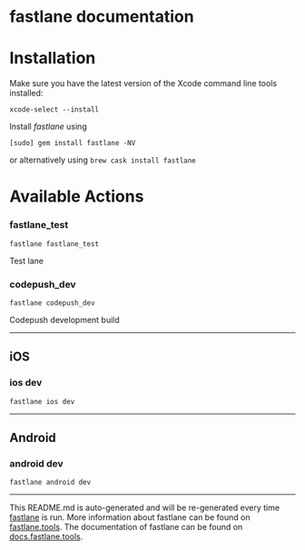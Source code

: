 fastlane documentation
================
# Installation

Make sure you have the latest version of the Xcode command line tools installed:

```
xcode-select --install
```

Install _fastlane_ using
```
[sudo] gem install fastlane -NV
```
or alternatively using `brew cask install fastlane`

# Available Actions
### fastlane_test
```
fastlane fastlane_test
```
Test lane
### codepush_dev
```
fastlane codepush_dev
```
Codepush development build

----

## iOS
### ios dev
```
fastlane ios dev
```


----

## Android
### android dev
```
fastlane android dev
```


----

This README.md is auto-generated and will be re-generated every time [fastlane](https://fastlane.tools) is run.
More information about fastlane can be found on [fastlane.tools](https://fastlane.tools).
The documentation of fastlane can be found on [docs.fastlane.tools](https://docs.fastlane.tools).

